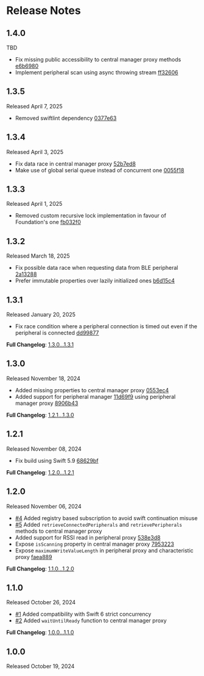 Release Notes
=============

## 1.4.0

TBD

- Fix missing public accessibility to central manager proxy methods [e6b6980](https://github.com/danielepantaleone/BlueConnect/commit/e6b698072e51c7cc052819ba1c41db368a8ff22a)
- Implement peripheral scan using async throwing stream [ff32606](https://github.com/danielepantaleone/BlueConnect/commit/ff326066e50b1038061cb5e34a51eaee5cc214e6)

## 1.3.5

Released April 7, 2025

- Removed swiftlint dependency [0377e63](https://github.com/danielepantaleone/BlueConnect/commit/0377e63009031384cc016398316d4aa4eb9d0238)

## 1.3.4

Released April 3, 2025

- Fix data race in central manager proxy [52b7ed8](https://github.com/danielepantaleone/BlueConnect/commit/52b7ed8242f9a4dfe1cb1027df1995688fd3003e)
- Make use of global serial queue instead of concurrent one [0055f18](https://github.com/danielepantaleone/BlueConnect/commit/0055f186a57a2b477306d5639e75eadc82368ba7)

## 1.3.3

Released April 1, 2025

- Removed custom recursive lock implementation in favour of Foundation's one [fb032f0](https://github.com/danielepantaleone/BlueConnect/commit/fb032f064187156e35264dd2ce27f8e49b38067a)

## 1.3.2

Released March 18, 2025

- Fix possible data race when requesting data from BLE peripheral [2a13288](https://github.com/danielepantaleone/BlueConnect/commit/2a132882be926171ca553e39153d00573ff58b3b)
- Prefer immutable properties over lazily initialized ones [b6d15c4](https://github.com/danielepantaleone/BlueConnect/commit/b6d15c4b41fec68f3f59e274811ee8a934a241f4)

## 1.3.1

Released January 20, 2025

- Fix race condition where a peripheral connection is timed out even if the peripheral is connected [dd99877](https://github.com/danielepantaleone/BlueConnect/commit/dd998773ac35d2716aafd7c0dac81feb272097b3)

**Full Changelog**: [1.3.0...1.3.1](https://github.com/danielepantaleone/BlueConnect/compare/1.3.0...1.3.1)

## 1.3.0

Released November 18, 2024

- Added missing properties to central manager proxy [0553ec4](https://github.com/danielepantaleone/BlueConnect/commit/0553ec455ab714567e690091ee3563e9a9fa3472)
- Added support for peripheral manager [11d69f9](https://github.com/danielepantaleone/BlueConnect/commit/11d69f9fa24c13918ac078bd55f472a09e8b6434) using peripheral manager proxy [8906b43](https://github.com/danielepantaleone/BlueConnect/commit/8906b4363af58c8d064b9f771610591c08b5ef71)

**Full Changelog**: [1.2.1...1.3.0](https://github.com/danielepantaleone/BlueConnect/compare/1.2.1...1.3.0)

## 1.2.1

Released November 08, 2024

- Fix build using Swift 5.9 [68629bf](https://github.com/danielepantaleone/BlueConnect/commit/68629bf9b1163d5d858d6e764fe8d613ab7abd80)

**Full Changelog**: [1.2.0...1.2.1](https://github.com/danielepantaleone/BlueConnect/compare/1.2.0...1.2.1)

## 1.2.0

Released November 06, 2024

- [#4](https://github.com/danielepantaleone/BlueConnect/pull/4) Added registry based subscription to avoid swift continuation misuse
- [#5](https://github.com/danielepantaleone/BlueConnect/pull/5) Added `retrieveConnectedPeripherals` and `retrievePeripherals` methods to central manager proxy
- Added support for RSSI read in peripheral proxy [538e3d8](https://github.com/danielepantaleone/BlueConnect/commit/538e3d81a835678c9b2a8aedb4e46e1c8f4599eb)
- Expose `isScanning` property in central manager proxy [7953223](https://github.com/danielepantaleone/BlueConnect/commit/795322376aea9159e0e29c234d04b57ae11f7133)
- Expose `maximumWriteValueLength` in peripheral proxy and characteristic proxy [faea889](https://github.com/danielepantaleone/BlueConnect/commit/faea889c64c90eda3077e8ffbdc61cb2dca39830)

**Full Changelog**: [1.1.0...1.2.0](https://github.com/danielepantaleone/BlueConnect/compare/1.1.0...1.2.0)

## 1.1.0

Released October 26, 2024

- [#1](https://github.com/danielepantaleone/BlueConnect/pull/1) Added compatibility with Swift 6 strict concurrency
- [#2](https://github.com/danielepantaleone/BlueConnect/pull/2) Added `waitUntilReady` function to central manager proxy

**Full Changelog**: [1.0.0...1.1.0](https://github.com/danielepantaleone/BlueConnect/compare/1.0.0...1.1.0)

## 1.0.0

Released October 19, 2024
